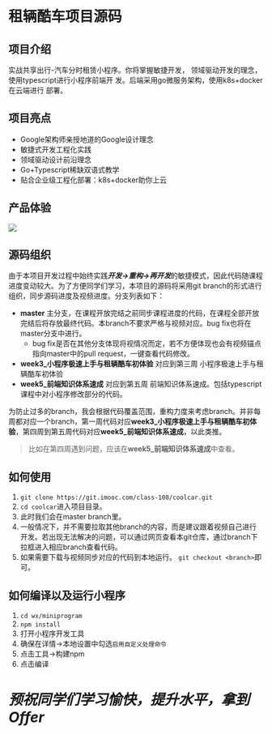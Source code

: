 # 租辆酷车项目源码

## 项目介绍
实战共享出行-汽车分时租赁小程序。你将掌握敏捷开发，
领域驱动开发的理念，使用typescript进行小程序前端开
发。后端采用go微服务架构，使用k8s+docker在云端进行
部署。

## 项目亮点
* Google架构师亲授地道的Google设计理念
* 敏捷式开发工程化实践
* 领域驱动设计前沿理念
* Go+Typescript稀缺双语式教学
* 贴合企业级工程化部署：k8s+docker助你上云


## 产品体验


![](https://coolcar-1256512285.cos.ap-shanghai.myqcloud.com/next_available.jpeg)


## 源码组织
由于本项目开发过程中始终实践***开发->重构->再开发***的敏捷模式，因此代码随课程进度变动较大。为了方便同学们学习，本项目的源码将采用git branch的形式进行组织，同步源码进度及视频进度。分支列表如下：
* **master** 主分支，在课程开放完结之前同步课程进度的代码，在课程全部开放完结后将存放最终代码。本branch不要求严格与视频对应。bug fix也将在master分支中进行。
  * bug fix是否在其他分支体现将视情况而定，若不方便体现也会有视频锚点指向master中的pull request，一键查看代码修改。
* **week3_小程序极速上手与租辆酷车初体验** 对应到第三周 小程序极速上手与租辆酷车初体验
* **week5_前端知识体系速成** 对应到第五周 前端知识体系速成。包括typescript课程中对小程序修改部分的代码。

为防止过多的branch，我会根据代码覆盖范围，重构力度来考虑branch。并非每周都对应一个branch，第一周代码对应**week3_小程序极速上手与租辆酷车初体验**，第四周到第五周代码对应**week5_前端知识体系速成**，以此类推。
> 比如在第四周遇到问题，应该在**week5_前端知识体系速成**中查看。

## 如何使用
1. `git clone https://git.imooc.com/class-108/coolcar.git`
1. `cd coolcar`进入项目目录。
1. 此时我们会在master branch里。
1. 一般情况下，并不需要拉取其他branch的内容，而是建议跟着视频自己进行开发。若出现无法解决的问题，可以通过网页查看本git仓库，通过branch下拉框进入相应branch查看代码。
1. 如果需要下载与视频同步对应的代码到本地运行。
`git checkout <branch>`即可。

## 如何编译以及运行小程序
1. `cd wx/miniprogram`
1. `npm install`
1. 打开小程序开发工具
1. 确保在详情->本地设置中勾选`启用自定义处理命令`
1. 点击工具->构建npm
1. 点击编译

# ***预祝同学们学习愉快，提升水平，拿到Offer***